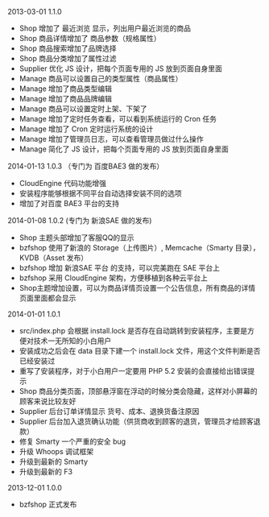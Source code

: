 2013-03-01  1.1.0

* Shop 增加了 最近浏览 显示，列出用户最近浏览的商品
* Shop 商品详情增加了 商品参数（规格属性）
* Shop 商品搜索增加了品牌选择
* Shop 商品分类增加了属性过滤
* Supplier 优化 JS 设计，把每个页面专用的 JS 放到页面自身里面
* Manage 商品可以设置自己的类型属性（商品属性）
* Manage 增加了商品类型编辑
* Manage 增加了商品品牌编辑
* Manage 商品可以设置定时上架、下架了
* Manage 增加了定时任务查看，可以看到系统运行的 Cron 任务
* Manage 增加了 Cron 定时运行系统的设计
* Manage 增加了管理员日志，可以查看管理员做过什么操作
* Manage 简化了 JS 设计，把每个页面专用的 JS 放到页面自身里面

2014-01-13  1.0.3 （专门为 百度BAE3 做的发布）

* CloudEngine 代码功能增强
* 安装程序能够根据不同平台自动选择安装不同的选项
* 增加了对百度 BAE3 平台的支持

2014-01-08  1.0.2 (专门为 新浪SAE 做的发布)

* Shop 主题头部增加了客服QQ的显示
* bzfshop 使用了新浪的 Storage（上传图片）, Memcache（Smarty 目录），KVDB（Asset 发布）
* bzfshop 增加 新浪SAE 平台 的支持，可以完美跑在 SAE 平台上
* bzfshop 采用 CloudEngine 架构，方便移植到各种云平台上
* Shop主题增加设置，可以为商品详情页设置一个公告信息，所有商品的详情页面里面都会显示

2014-01-01  1.0.1

* src/index.php 会根据 install.lock 是否存在自动跳转到安装程序，主要是方便对技术一无所知的小白用户
* 安装成功之后会在 data 目录下建一个 install.lock 文件，用这个文件判断是否已经安装过
* 重写了安装程序，对于小白用户一定要用 PHP 5.2 安装的会直接给出错误提示
* Shop 商品分类页面，顶部悬浮窗在浮动的时候分类会隐藏，这样对小屏幕的顾客来说比较友好
* Supplier 后台订单详情显示 货号、成本、退换货备注原因
* Supplier 后台加入退货确认功能（供货商收到顾客的退货，管理员才给顾客退款）
* 修复 Smarty 一个严重的安全 bug
* 升级 Whoops 调试框架
* 升级到最新的 Smarty
* 升级到最新的 F3

2013-12-01  1.0.0

* bzfshop 正式发布